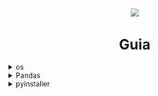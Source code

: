 <h1 align="center"> <img src="https://gitlab.com/operatingsystems2/openprogramandkilltask/-/raw/main/download.png"/> </h1>
<h1 align="center"> Guia </h1>
<details><summary>os</summary>
  [os doumentacion](https://docs.python.org/es/3.10/library/os.html)
  <br\>
  
- Instalacion

- pip install os
</details>

<details><summary>Pandas</summary>
  [pandas documentacion](https://pandas.pydata.org/)
  <br\>
  
- Instalacion

- pip install pandas
  
</details>

<details><summary>pyinstaller</summary>
Generar archivo .exe con pyinstaller
- Instalacion

- pip install pyinstaller

- pasos 

- ir a la direciion del programa .py

- pyinstaller --onefile nombre_del_archivo.py

</details>
